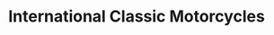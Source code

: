 ---
title: "International Classic Motorcycles"
url: /errington/international-classic-motorcycles/
shop: motorcycle
---